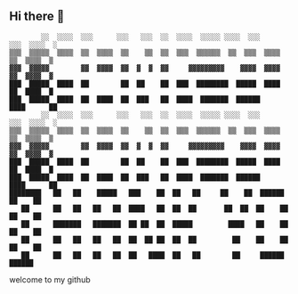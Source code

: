 ## Hi there 👋
```
        ░░  ░░░░  ░░░      ░░░   ░░░  ░░  ░░░░  ░░░░░ ░░░░  ░░░      ░░░  ░░░░  ░
▒▒▒  ▒▒▒▒▒  ▒▒▒▒  ▒▒  ▒▒▒▒  ▒▒    ▒▒  ▒▒  ▒▒▒  ▒▒▒▒▒▒  ▒▒  ▒▒▒  ▒▒▒▒  ▒▒  ▒▒▒▒  ▒
▓▓▓  ▓▓▓▓▓        ▓▓  ▓▓▓▓  ▓▓  ▓  ▓  ▓▓     ▓▓▓▓▓▓▓▓▓    ▓▓▓▓  ▓▓▓▓  ▓▓  ▓▓▓▓  ▓
███  █████  ████  ██        ██  ██    ██  ███  ████████  █████  ████  ██  ████  █
███  █████  ████  ██  ████  ██  ███   ██  ████  ███████  ██████      ████      ██
        ░░  ░░░░  ░░░      ░░░   ░░░  ░░  ░░░░  ░░░░░ ░░░░  ░░░      ░░░  ░░░░  ░
▒▒▒  ▒▒▒▒▒  ▒▒▒▒  ▒▒  ▒▒▒▒  ▒▒    ▒▒  ▒▒  ▒▒▒  ▒▒▒▒▒▒  ▒▒  ▒▒▒  ▒▒▒▒  ▒▒  ▒▒▒▒  ▒
▓▓▓  ▓▓▓▓▓        ▓▓  ▓▓▓▓  ▓▓  ▓  ▓  ▓▓     ▓▓▓▓▓▓▓▓▓    ▓▓▓▓  ▓▓▓▓  ▓▓  ▓▓▓▓  ▓
███  █████  ████  ██        ██  ██    ██  ███  ████████  █████  ████  ██  ████  █
███  █████  ████  ██  ████  ██  ███   ██  ████  ███████  ██████      ████      ██
████████   ██   ██    █████   ███    ██  ██   ██     ██    ██  ██████   ██    ██ 
   ██      ██   ██   ██   ██  ████   ██  ██  ██       ██  ██  ██    ██  ██    ██ 
   ██      ███████   ███████  ██ ██  ██  █████         ████   ██    ██  ██    ██ 
   ██      ██   ██   ██   ██  ██  ██ ██  ██  ██         ██    ██    ██  ██    ██ 
   ██      ██   ██   ██   ██  ██   ████  ██   ██        ██     ██████    ██████
```                                                                             
welcome to my github

                                                                                      


<!--
**camjmoore/camjmoore** is a ✨ _special_ ✨ repository because its `README.md` (this file) appears on your GitHub profile.

Here are some ideas to get you started:

- 🔭 I’m currently working on ...
- 🌱 I’m currently learning ...
- 👯 I’m looking to collaborate on ...
- 🤔 I’m looking for help with ...
- 💬 Ask me about ...
- 📫 How to reach me: ...
- 😄 Pronouns: ...
- ⚡ Fun fact: ...
-->
